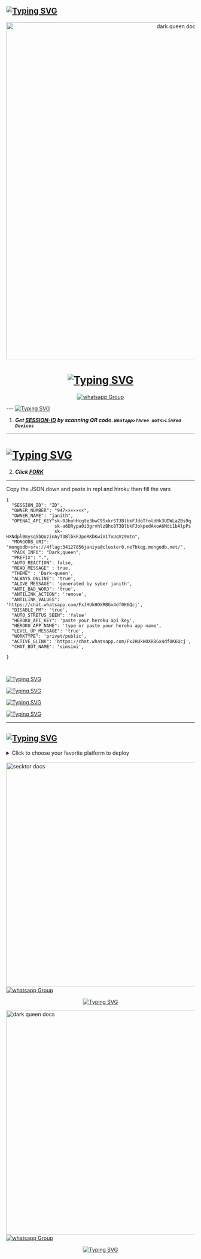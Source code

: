## [![Typing SVG](https://readme-typing-svg.herokuapp.com?font=Rockstar-ExtraBold&color=F33A6A&lines=🅷YE+AM+DARK+QUEEN+MULTDIVICE🎧.;CREATED+BY+NIMESH+SANKALPA+AND🎧;JANITH+INDUNIL;POWERD+BY+CYBER+HUNTERS🎧;SO,HOW+ARE+YOU🎧;THANK+YOU+FOR+CHOOSING🎧;DARK+QUEEN+V1.0.1++🎧)](https://git.io/typing-svg)

<!DOCTYPE html>
<html>
<body>
  <p align="center">
    <a href="https://chat.whatsapp.com/IpDbNkTpz1l520HHFuS7B7">
     <img alt="dark queen docs" height="900" src="https://i.ibb.co/R2TpKs6/Screenshot-20231205-121133.jpg">  </a>
  <h1 align="center">
    <a href="https://git.io/typing-svg"><img src="https://readme-typing-svg.demolab.com?font=Fira+Code&pause=1000&width=435&lines=DARK+QUEEN+MULTDIVICE+BOT++🎧" alt="Typing SVG" /></a>
 </h1>
  <p align="center">
    <div hx-get="/visitor_count" hx-target="this" hx-swap="innerHTML"></div>
  </p>
  <p align="center">
    <a href="https://chat.whatsapp.com/FxJHUkHOXRBGx4df0K6Qcj" target="_blank">
      <img alt="whatsapp Group" src="https://img.shields.io/badge/ AI DARK QUEEN SUPPORT GROUP  -25D366?style=for-the-badge&logo=whatsapp&logoColor=black" />
    </a>
  </p>
---
<a href="https://git.io/typing-svg"><img src="https://readme-typing-svg.demolab.com?font=Fira+Code&pause=1000&width=435&lines=[SCAN+DARK+QUEEN'S+QR]" alt="Typing SVG" /></a>

1. ***Get [SESSION-ID](https://replit.com/@Janithidunil/Dark-queen) by scanning QR code. `Whatapp>Three dots>Linked Devices`***
--- 
# <a href="https://git.io/typing-svg"><img src="https://readme-typing-svg.demolab.com?font=Fira+Code&pause=1000&width=435&lines=[FORK REPO]" alt="Typing SVG" /></a>
2. ***Click [FORK](https://github.com/Janithmax234/Dark-queen)***
---

Copy the JSON down and paste in repl and hiroku then fill the vars

```
{
  "SESSION_ID": "ID",
  "OWNER_NUMBER": "947×××××××",
  "OWNER_NAME": "janith",
  "OPENAI_API_KEY"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
                  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
                  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",
  "MONGODB_URI": "mongodb+srv://4flag:34127856janiya@cluster0.ne7bkqg.mongodb.net/",
  "PACK_INFO": "Dark;queen",
  "PREFIX": ".",
  "AUTO_REACTION": false,
  "READ_MESSAGE" : true,
  "THEME" : 'Dark-queen',
  "ALWAYS_ONLINE": 'true',
  "ALIVE_MESSAGE": 'generated by syber janith',
  "ANTI_BAD_WORD": 'true',
  "ANTILINK_ACTION": 'remove',
  "ANTILINK_VALUES": 'https://chat.whatsapp.com/FxJHUkHOXRBGx4df0K6Qcj',
  "DISABLE_PM": 'true',
  "AUTO_STRETUS_SEEN": 'false'
  "HEROKU_API_KEY": 'paste your heroku api key',
  "HEROKU_APP_NAME": 'type or paste your heroku app name',
  "LEVEL_UP_MESSAGE": 'true',
  "WORKTYPE": 'privet/public',
  "ACTIVE_GLINK": 'https://chat.whatsapp.com/FxJHUkHOXRBGx4df0K6Qcj',
  "CHAT_BOT_NAME": 'simsimi', 
   
}
```

## <p align="center">
  <a href="#"><img src="http://readme-typing-svg.herokuapp.com?color=d1fa02&center=true&vCenter=true&multiline=false&lines=🅳O+YOU+WANNA+HELP+FOR+ME  🎧" alt="">
</p>
  <a href="https://git.io/typing-svg"><img src="https://readme-typing-svg.demolab.com?font=Fira+Code&pause=1000&width=435&lines=PLEASE,GIVE ME A STAR+🎧" alt="Typing SVG" /></a>

  
  <a href="https://git.io/typing-svg"><img src="https://readme-typing-svg.demolab.com?font=Fira+Code&pause=1000&width=435&lines=DARK+QUEEN+MULTDIVICE+BOT+🎧" alt="Typing SVG" /></a>

  <a href="https://git.io/typing-svg"><img src="https://readme-typing-svg.demolab.com?font=Fira+Code&pause=1000&width=435&lines=CREATED+BY+STONE+AGE+JANITH+🎧" alt="Typing SVG" /></a>

  <a href="https://git.io/typing-svg"><img src="https://readme-typing-svg.demolab.com?font=Fira+Code&pause=1000&width=435&lines=IF+YOU+WANNA+CHAT+ME.+94752013794+🎧" alt="Typing SVG" /></a>



  <hr>
  <h2>
    <a href="https://git.io/typing-svg"><img src="https://readme-typing-svg.demolab.com?font=Fira+Code&pause=1000&width=435&lines=[DEPLOYMENT METHODS]" alt="Typing SVG" /></a>
  </h2>
  <details close>
    <summary>Click to choose your favorite platform to deploy</summary>
    <br><br>
    <h4 align="center">Deploy on Repl.it</h4>
    <p align="center">
      <a href="https://replit.com/@Janithidunil/Dark-queen">
        <img src="https://repl.it/badge/github/quiec/whatsasena" width="170px" alt="Deploy on REPLIT">
      </a>
    </p>
    <br>
    <h4 align="center">Deploy on CodesSpace</h4>
    <p align="center">
      <a href="https://github.com/codespaces/new">
        <img src="https://img.shields.io/badge/DEPLOY CODESPACE-h?color=red&style=for-the-badge&logo=visualstudiocode" width="170px" alt="Deploy on CodesSpaces">
      </a>
    </p>
    <br>
    <h4 align="center">Deploy on Heroku</h4>
    <p align="center">
      <a href="https://heroku.com/deploy?template=https://github.com/Janithmax234/Dark-queen">
        <img src="https://www.herokucdn.com/deploy/button.png" width="170px" alt="Deploy on Heroku">
      </a>
    </p>
    <br>
    <h4 align="center">Deploy on RailWay</h4>
    <p align="center">
      <a href="https://railway.app/new">
        <img src="https://railway.app/button.svg" alt="Deploy on Railway" width="170px">
      </a>
    </p>
    <br>
    <h4 align="center">Deploy on Mogenius</h4>
    <p align="center">
      <a href="https://studio.mogenius.com/">
        <img src="https://www.cloudflare.com/static/90073b1e5bd8a0765640a20febb3dc22/mogenius_logo_quer.png" alt="Deploy on Mogenius" width="170px">
      </a>
    </p>
    <br>
    <h4 align="center">Deploy on Uffizzi</h4>
<p align="center">
    <a href="https://www.uffizzi.com/">
    <img src="https://i.ibb.co/Y29Kv4X/Screenshot-195.png" alt="Deploy on Uffizzi" width="125px">
    </a>
    
</p>

<br>

<h4 align="center"> Deploy on BoxMineWorld
</h4>
  
<p align="center">
    <a href="https://dash.boxmineworld.com/">
    <img src="https://graph.org/file/2af0e67f320986702ea24.jpg" alt="Deploy on Boxmineworld" width="175px">
    </a>
    <br>
  <p align="center">  
    <a href="https://git.io/typing-svg"><img src="https://readme-typing-svg.demolab.com?font=Fira+Code&pause=900&width=425&lines=YEP+THIS'S+DARK+QUEEN+BABY+🎧" alt="Typing SVG" /></a>
</p>

<p align="center" >
    <br>
    __________________________
    <br>
</p>


</details>

<br>


<img alt="secktor docs" height="600" src="https://i.ibb.co/HCdMSw3/Screenshot-20231205-101553.jpg">  

<a href="https://wa.me/qr/LTVUTK3OMRDWG1" target="_blank">
      <img alt="whatsapp Group" src="https://img.shields.io/badge/ ᴅᴀʀᴋ Qᴜᴇᴇɴ ᴏᴡɴᴇʀ ꜱᴜᴘᴘᴏʀᴛ ɴᴜᴍʙᴇʀ  -25D366?style=for-the-badge&logo=whatsapp&logoColor=black" />


<p align="center">
<a href="https://git.io/typing-svg"><img src="https://readme-typing-svg.demolab.com?font=Fira+Code&pause=900&width=425&lines=🎧+YEP+HE'S+JANETH+INDUNIL+🎧" alt="Typing SVG" /></a>
</p>





      
<img alt="dark queen docs" height="600" src="https://i.ibb.co/cLrq4jx/Screenshot-20231205-105625.jpg:">

<a href="https://wa.me/qr/L3TVJHDOKKIBB1" target="_blank">
      <img alt="whatsapp Group" src="https://img.shields.io/badge/ ᴅᴀʀᴋ Qᴜᴇᴇɴ  ᴏᴡɴᴇʀ ꜱᴜᴘᴘᴏʀᴛ  ɴᴜᴍʙᴇʀ -25D366?style=for-the-badge&logo=whatsapp&logoColor=black" />



      

<p align="center">
<a href="https://git.io/typing-svg"><img src="https://readme-typing-svg.demolab.com?font=Fira+Code&pause=900&width=425&lines=🎧+YEP+HE'S+NIMESH+SANKALPA+🎧" alt="Typing SVG" /></a>
</p>

